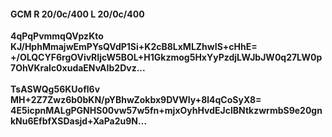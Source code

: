 #### GCM R 20/0c/400 L 20/0c/400
**4qPqPvmmqQVpzKto**<br/>**KJ/HphMmajwEmPYsQVdP1Si+K2cB8LxMLZhwIS+cHhE=**<br/>**+/OLQCYF6rgOVivRIjcW5BOL+H1Gkzmog5HxYyPzdjLWJbJW0q27LW0p7OhVKralc0xudaENvAIb2Dvz...**<br/><br/>
**TsASWQg56KUofl6v**<br/>**MH+2Z7Zwz6b0bKN/pYBhwZokbx9DVWIy+8l4qCoSyX8=**<br/>**4E5icpnMALgPGNHS00vw57w5fn+mjxOyhHvdEJclBNtkzwrmbS9e20gnkNu6EfbfXSDasjd+XaPa2u9N...**